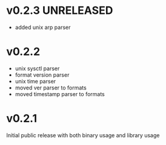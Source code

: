 # v0.2.3 UNRELEASED

* added unix arp parser

# v0.2.2

* unix sysctl parser
* format version parser
* unix time parser
* moved ver parser to formats
* moved timestamp parser to formats

# v0.2.1

Initial public release with both binary usage and library usage
